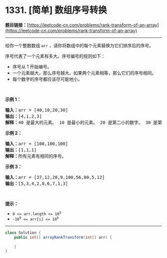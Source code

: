 # 1331. [简单] 数组序号转换

**题目链接：**[https://leetcode-cn.com/problems/rank-transform-of-an-array](https://leetcode-cn.com/problems/rank-transform-of-an-array)

---

<div class="content__1Y2H">
 <div class="notranslate">
  <p>给你一个整数数组&nbsp;<code>arr</code> ，请你将数组中的每个元素替换为它们排序后的序号。</p> 
  <p>序号代表了一个元素有多大。序号编号的规则如下：</p> 
  <ul> 
   <li>序号从 1 开始编号。</li> 
   <li>一个元素越大，那么序号越大。如果两个元素相等，那么它们的序号相同。</li> 
   <li>每个数字的序号都应该尽可能地小。</li> 
  </ul> 
  <p>&nbsp;</p> 
  <p><strong>示例 1：</strong></p> 
  <pre class="language-text"><strong>输入：</strong>arr = [40,10,20,30]
<strong>输出：</strong>[4,1,2,3]
<strong>解释：</strong>40 是最大的元素。 10 是最小的元素。 20 是第二小的数字。 30 是第三小的数字。</pre> 
  <p><strong>示例 2：</strong></p> 
  <pre class="language-text"><strong>输入：</strong>arr = [100,100,100]
<strong>输出：</strong>[1,1,1]
<strong>解释：</strong>所有元素有相同的序号。
</pre> 
  <p><strong>示例 3：</strong></p> 
  <pre class="language-text"><strong>输入：</strong>arr = [37,12,28,9,100,56,80,5,12]
<strong>输出：</strong>[5,3,4,2,8,6,7,1,3]
</pre> 
  <p>&nbsp;</p> 
  <p><strong>提示：</strong></p> 
  <ul> 
   <li><code>0 &lt;= arr.length &lt;= 10<sup>5</sup></code></li> 
   <li><code>-10<sup>9</sup>&nbsp;&lt;= arr[i] &lt;= 10<sup>9</sup></code></li> 
  </ul> 
 </div>
</div>

---

```java
class Solution {
    public int[] arrayRankTransform(int[] arr) {
        
    }
}
```